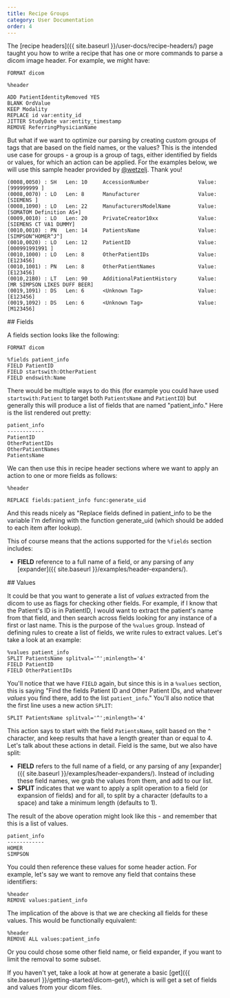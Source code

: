 ```yaml
---
title: Recipe Groups
category: User Documentation
order: 4
---
```


The [recipe headers]({{ site.baseurl }}/user-docs/recipe-headers/) page taught you
how to write a recipe that has one or more commands to parse a dicom image header.
For example, we might have:

```
FORMAT dicom

%header

ADD PatientIdentityRemoved YES
BLANK OrdValue
KEEP Modality
REPLACE id var:entity_id
JITTER StudyDate var:entity_timestamp
REMOVE ReferringPhysicianName
```

But what if we want to optimize our parsing by creating custom groups of tags
that are based on the field names, or the values? This is the intended use
case for groups - a group is a group of tags, either identified by
fields or values, for which an action can be applied. For the examples
below, we will use this sample header provided by [@wetzelj](https://github.com/wetzelj). Thank you!

```
(0008,0050) : SH   Len: 10     AccessionNumber                Value: [999999999 ]
(0008,0070) : LO   Len: 8      Manufacturer                   Value: [SIEMENS ]
(0008,1090) : LO   Len: 22     ManufacturersModelName         Value: [SOMATOM Definition AS+]
(0009,0010) : LO   Len: 20     PrivateCreator10xx             Value: [SIEMENS CT VA1 DUMMY]
(0010,0010) : PN   Len: 14     PatientsName                   Value: [SIMPSON^HOMER^J^]
(0010,0020) : LO   Len: 12     PatientID                      Value: [000991991991 ]
(0010,1000) : LO   Len: 8      OtherPatientIDs                Value: [E123456]
(0010,1001) : PN   Len: 8      OtherPatientNames              Value: [E123456]
(0010,21B0) : LT   Len: 90     AdditionalPatientHistory       Value: [MR SIMPSON LIKES DUFF BEER]
(0019,1091) : DS   Len: 6      <Unknown Tag>                  Value: [E123456]
(0019,1092) : DS   Len: 6      <Unknown Tag>                  Value: [M123456]
```

<a id="fields">
## Fields

A fields section looks like the following:

```
FORMAT dicom

%fields patient_info
FIELD PatientID
FIELD startswith:OtherPatient
FIELD endswith:Name
```

There would be multiple ways to do this (for example you could have used `startswith:Patient` to target both `PatientsName`
and `PatientID`) but generally this will produce a list of fields that are named "patient_info." Here is the list
rendered out pretty:

```
patient_info
------------
PatientID
OtherPatientIDs
OtherPatientNames
PatientsName
```

We can then use this in recipe header sections where we want to apply an action to one or more fields
as follows:

```
%header

REPLACE fields:patient_info func:generate_uid
```

And this reads nicely as "Replace fields defined in patient_info to be the variable
I'm defining with the function generate_uid (which should be added to each item
after lookup).

This of course means that the actions supported for the `%fields` section includes:

 - **FIELD** reference to a full name of a field, or any parsing of any [expander]({{ site.baseurl }}/examples/header-expanders/).

<a id="values">
## Values

It could be that you want to generate a list of _values_ extracted from the dicom
to use as flags for checking other fields. For example, if I know that the Patient's ID
is in PatientID, I would want to extract the patient's name from that field,
and then search across fields looking for any instance of a first or last name.
This is the purpose of the `%values` group. Instead of defining rules to create
a list of fields, we write rules to extract values. Let's take a look at an
example:

```
%values patient_info
SPLIT PatientsName splitval='^';minlength='4'
FIELD PatientID
FIELD OtherPatientIDs
```

You'll notice that we have `FIELD` again, but since this is in a `%values`
section, this is saying "Find the fields Patient ID and Other Patient IDs, and whatever
_values_ you find there, add to the list `patient_info`." You'll also
notice that the first line uses a new action `SPLIT`:

```
SPLIT PatientsName splitval='^';minlength='4'
```

This action says to start with the field `PatientsName`, split based on the `^`
character, and keep results that have a length greater than or equal to 4.
Let's talk about these actions in detail. Field is the same, but we also have split:

 - **FIELD** refers to the full name of a field, or any parsing of any [expander]({{ site.baseurl }}/examples/header-expanders/). Instead of including these field names, we grab the values from them, and add to our list.
 - **SPLIT** indicates that we want to apply a split operation to a field (or expansion of fields) and for all, to split by a character (defaults to a space) and take a minimum length (defaults to 1).

The result of the above operation might look like this - and remember that this is a list of values.

```
patient_info
------------
HOMER
SIMPSON
```

You could then reference these values for some header action. For example, let's say
we want to remove any field that contains these identifiers:

```
%header
REMOVE values:patient_info
```

The implication of the above is that we are checking all fields for these values.
This would be functionally equivalent:

```
%header
REMOVE ALL values:patient_info
```

Or you could chose some other field name, or field expander, if you want to limit
the removal to some subset.

If you haven't yet, take a look at how at generate a basic [get]({{ site.baseurl }}/getting-started/dicom-get/),
which is will get a set of fields and values from your dicom files.
